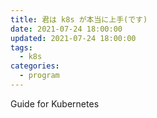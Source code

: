 ```yaml
---
title: 君は k8s が本当に上手(です)
date: 2021-07-24 18:00:00
updated: 2021-07-24 18:00:00
tags:
  - k8s
categories: 
  - program
---
```


Guide for Kubernetes
<!-- more -->

